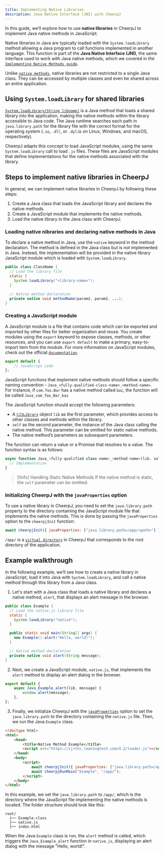 ```yaml
---
title: Implementing Native Libraries
description: Java Native Interface (JNI) with CheerpJ
---
```


In this guide, we’ll explore how to use **native libraries** in CheerpJ to implement Java native methods in JavaScript.

Native libraries in Java are typically loaded with the `System.loadLibrary` method allowing a Java program to call functions implemented in another language. This function is part of the **Java Native Interface (JNI)**, the same interface used to work with Java native methods, which we covered in the [`Implementing Native Methods guide`].

Unlike [`native methods`], native libraries are not restricted to a single Java class. They can be accessed by multiple classes and even be shared across an entire application.

## Using `System.loadLibrary` for shared libraries

[`System.loadLibrary(String libname)`] is a Java method that loads a shared library into the application, making the native methods within the library accessible to Java code. The Java runtime searches each path in `java.library.path` for the library file with the correct format for the operating system (`.so`, `.dll`, or `.dylib` on Linux, Windows, and macOS, respectively).

CheerpJ adapts this concept to load JavaScript modules, using the same `System.loadLibrary` call to load `.js` files. These files are JavaScript modules that define implementations for the native methods associated with the library.

## Steps to implement native libraries in CheerpJ

In general, we can implement native libraries in CheerpJ by following these steps:

1. Create a Java class that loads the JavaScript library and declares the native methods.
2. Create a JavaScript module that implements the native methods.
3. Load the native library in the Java class with CheerpJ.

### Loading native nibraries and declaring native methods in Java

To declare a native method in Java, use the `native` keyword in the method declaration. The method is defined in the Java class but is not implemented in Java. Instead, the implementation will be provided in the native library JavaScript module which is loaded with `System.loadLibrary`.

```java
public class ClassName {
  // Load the library file
  static {
    System.loadLibrary("<library-name>");
  }

  // Native method declaration
  private native void methodName(param1, param2, ...);
}
```

### Creating a JavaScript module

A JavaScript module is a file that contains code which can be exported and imported by other files for better organization and reuse. You create modules using the `export` keyword to expose classes, methods, or other resources, and you can use `export default` to make a primary, easy-to-import item from the module. For more information on JavaScript modules, check out the official [`documentation`].

```js title="module.js"
export default {
	// JavaScript code
};
```

JavaScript functions that implement native methods should follow a specific naming convention - `Java_<fully-qualified-class-name>_<method-name>`. For instance, if `com.foo.Bar` has a native method called `baz`, the function will be called `Java_com_foo_Bar_baz`

The JavaScript function should accept the following parameters:

- A [`CJ3Library`] object `lib` as the first parameter, which provides access to other classes and methods within the library.
- `self` as the second parameter, the instance of the Java class calling the native method. This parameter can be omitted for static native methods.
- The native method’s parameters as subsequent parameters.

The function can return a value or a Promise that resolves to a value. The function syntax is as follows:

```js
async function Java_<fully-qualified-class-name>_<method-name>(lib, self, param1, param2, ...) {
  // Implementation
}
```

> [!info] Handling Static Native Methods
> If the native method is static, the `self` parameter can be omitted.

### Initializing CheerpJ with the `javaProperties` option

To use a native library in CheerpJ, you need to set the `java.library.path` property to the directory containing the JavaScript module file that implements the native methods. This is done by passing the `javaProperties` option to the `cheerpjInit` function:

```js
await cheerpjInit({ javaProperties: ["java.library.path=/app/<path>"] });
```

`/app/` is a [`virtual directory`] in CheerpJ that corresponds to the root directory of the application.

## Example walkthrough

In the following example, we’ll see how to create a native library in JavaScript, load it into Java with `System.loadLibrary`, and call a native method through this library from a Java class.

1. Let's start with a Java class that loads a native library and declares a native method, `alert`, that displays an alert message in the browser.

```java title="Example.java"
public class Example {
  // Load the native.js library file
  static {
    System.loadLibrary("native");
  }

  public static void main(String[] args) {
    new Example().alert("Hello, world!");
  }

  // Native method declaration
  private native void alert(String message);
}
```

2. Next, we create a JavaScript module, `native.js`, that implements the `alert` method to display an alert dialog in the browser.

```js title="native.js"
export default {
	async Java_Example_alert(lib, message) {
		window.alert(message);
	},
};
```

3. Finally, we initialize CheerpJ with the [`javaProperties`] option to set the `java.library.path` to the directory containing the `native.js` file. Then, we run the Java `Example` class.

```html title="index.html" {9,10}
<!doctype html>
<html>
	<head>
		<title>Native Method Example</title>
		<script src="https://cjrtnc.leaningtech.com/4.2/loader.js"></script>
	</head>
	<body>
		<script>
			await cheerpjInit({ javaProperties: ["java.library.path=/app/"] });
			await cheerpjRunMain("Example", "/app/");
		</script>
	</body>
</html>
```

In this example, we set the `java.library.path` to `/app/`, which is the directory where the JavaScript file implementing the native methods is located. The folder structure should look like this:

```
root/
  ├── Example.class
  ├── native.js
  ├── index.html
```

When the Java `Example` class is run, the `alert` method is called, which triggers the `Java_Example_alert` function in `native.js`, displaying an alert dialog with the message "Hello, world!".

[`CJ3Library`]: /docs/reference/CJ3Library
[`conversion rules`]: /docs/reference/cheerpjRunLibrary#conversion-rules
[`System.loadLibrary(String libname)`]: https://docs.oracle.com/javase/8/docs/api/java/lang/System.html#loadLibrary-java.lang.String-
[`native methods`]: /docs/guides/implementing-native-methods
[`Implementing Native Methods guide`]: /docs/guides/implementing-native-methods
[`virtual directory`]: /docs/guides/File-System-support
[`javaProperties`]: /docs/reference/cheerpjInit#javaproperties
[`documentation`]: https://developer.mozilla.org/en-US/docs/Web/JavaScript/Guide/Modules
